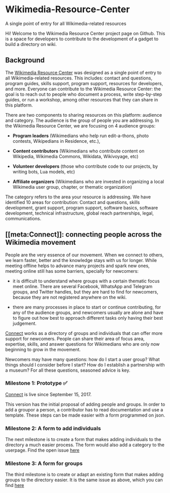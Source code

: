# Wikimedia-Resource-Center
A single point of entry for all Wikimedia-related resources

Hi! Welcome to the Wikimedia Resource Center project page on Github. This is a space for developers to contribute to the development of a gadget to build a directory on wiki. 

## Background
The [Wikimedia Resource Center](https://meta.wikimedia.org/wiki/Wikimedia_Resource_Center) was designed as a single point of entry to all Wikimedia-related resources. This includes: contact and questions, program guides, skills support, program support, resources for developers, and more. Everyone can contribute to the Wikimedia Resource Center: the goal is to reach out to people who document a process, write step-by-step guides, or run a workshop, among other resources that they can share in this platform. 

There are two components to sharing resources on this platform: audience and category. The audience is the group of people you are addressing. In the Wikimedia Resource Center, we are focusing on 4 audience groups: 

- **Program leaders** (Wikimedians who help run edit-a-thons, photo contests, Wikipedians in Residence, etc.), 

- **Content contributors** (Wikimedians who contribute content on Wikipedia, Wikimedia Commons, Wikidata, Wikivoyage, etc) 

- **Volunteer developers** (those who contribute code to our projects, by writing bots, Lua models, etc)

- **Affiliate organizers** (Wikimedians who are invested in organizing a local Wikimedia user group, chapter, or thematic organization)


The category refers to the area your resource is addressing. We have identified 10 areas for contribution: Contact and questions, skills development, grant support, program support, software basics, software development, technical infrastructure, global reach partnerships, legal, communications. 


## [[meta:Connect]]: connecting people across the Wikimedia movement

People are the very essence of our movement. When we connect to others, we learn faster, better and the knowledge stays with us for longer. While meeting offline helps to advance many projects and spark new ones, meeting online still has some barriers, specially for newcomers:

- it is difficult to understand where groups with a certain thematic focus meet online. There are several Facebook, WhatsApp and Telegram groups, and Twitter handles, but they are hard to find for newcomers, because they are not registered anywhere on the wiki. 

- there are many processes in place to start or continue contributing, for any of the audience groups, and newcomers usually are alone and have to figure out how best to approach different tasks only having their best judgement. 

[Connect](https://meta.wikimedia.org/wiki/Connect) works as a directory of groups and individuals that can offer more support for newcomers. People can share their area of focus area, expertise, skills, and answer questions for Wikimedians who are only now beginning to grow in the movement. 

Newcomers may have many questions: how do I start a user group? What things should I consider before I start? How do I establish a partnership with a museum? For all these questions, seasoned advice is key. 

### Milestone 1: Prototype :white_check_mark:
[Connect](https://meta.wikimedia.org/wiki/Connect) is live since September 15, 2017. 

This version has the initial proposal of adding people and groups. In order to add a groupor a person, a contributor has to read documentation and use a template. These steps can be made easier with a form programmed on json. 

### Milestone 2: A form to add individuals
The next milestone is to create a form that makes adding individuals to the directory a much easier process. The form would also add a category to the userpage. Find the open issue [here](https://github.com/macruzbar/Wikimedia-Resource-Center/issues/7)

### Milestone 3: A form for groups
The third milestone is to create or adapt an existing form that makes adding groups to the directory easier. It is the same issue as above, which you can find [here](https://github.com/macruzbar/Wikimedia-Resource-Center/issues/7)
